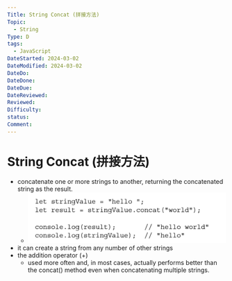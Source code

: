 ```yaml
---
Title: String Concat (拼接方法)
Topic:
  - String
Type: D
tags:
  - JavaScript
DateStarted: 2024-03-02
DateModified: 2024-03-02
DateDo: 
DateDone: 
DateDue: 
DateReviewed: 
Reviewed: 
Difficulty: 
status: 
Comment:
---
```

# String Concat (拼接方法)
  - concatenate one or more strings to another, returning the concatenated string as the result.  
    - ![](z-Assets/C05BasicReferenceTypes-24-x64-y258.png)
  - it can create a string from any number of other strings 
  - the addition operator (+)  
    - used more often and, in most cases, actually performs better than the concat() method even when concatenating multiple strings.